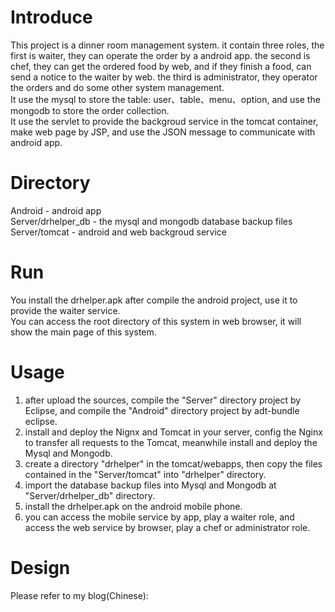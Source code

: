 Introduce
=====
This project is a dinner room management system. it contain three roles, the first is waiter, they can operate the order by a android app. the second is chef, they can get the ordered food by web, and if they finish a food, can send a notice to the waiter by web. the third is administrator, they operator the orders and do some other system management.<br/>
It use the mysql to store the table: user、table、menu、option, and use the mongodb to store the order collection.<br/>
It use the servlet to provide the backgroud service in the tomcat container, make web page by JSP, and use the JSON message to communicate with android app.<br/>

Directory
=====
Android - android app<br/>
Server/drhelper_db - the mysql and mongodb database backup files<br/>
Server/tomcat - android and web backgroud service<br/>

Run
=====
You install the drhelper.apk after compile the android project, use it to provide the waiter service.<br/>
You can access the root directory of this system in web browser, it will show the main page of this system.<br/>

Usage
====
1. after upload the sources, compile the "Server" directory project by Eclipse, and compile the "Android" directory project by adt-bundle eclipse.<br/>
2. install and deploy the Nignx and Tomcat in your server, config the Nginx to transfer all requests to the Tomcat, meanwhile install and deploy the Mysql and Mongodb.<br/>
3. create a directory "drhelper" in the tomcat/webapps, then copy the files contained in the "Server/tomcat" into "drhelper" directory.<br/>
4. import the database backup files into Mysql and Mongodb at "Server/drhelper_db" directory.<br/>
5. install the drhelper.apk on the android mobile phone.<br/>
6. you can access the mobile service by app, play a waiter role, and access the web service by browser, play a chef or administrator role.<br/>

Design
=====
Please refer to my blog(Chinese):<br/>
